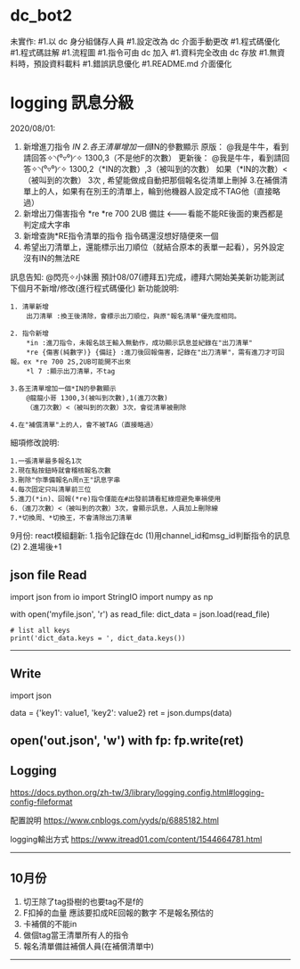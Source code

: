 # dc_bot2

未實作:
#1.以 dc 身分組儲存人員
#1.設定改為 dc 介面手動更改
#1.程式碼優化
#1.程式碼註解
#1.流程圖
#1.指令可由 dc 加入
#1.資料完全改由 dc 存放
#1.無資料時，預設資料載料
#1.錯誤訊息優化
#1.README.md 介面優化
# logging 訊息分級

2020/08/01:
1. 新增進刀指令 *IN
2.各王清單增加一個*IN的參數顯示
原版：
@我是牛牛，看到請回答✧◝(⁰▿⁰)◜✧  1300,3（不是他F的次數）
更新後：
@我是牛牛，看到請回答✧◝(⁰▿⁰)◜✧ 1300,2（*IN的次數）,3（被叫到的次數）
如果（*IN的次數）<（被叫到的次數） 3次 , 希望能做成自動把那個報名從清單上刪掉
3.在補償清單上的人，如果有在別王的清單上，輪到他機器人設定成不TAG他（直接略過）
4. 新增出刀傷害指令 *re
*re 700 2UB 備註 <---看能不能RE後面的東西都是判定成大字串
5. 新增查詢*RE指令清單的指令 指令碼還沒想好隨便來一個
6. 希望出刀清單上，還能標示出刀順位（就結合原本的表單一起看），另外設定沒有IN的無法RE

訊息告知:
@閃亮✧小妹團 預計08/07(禮拜五)完成，禮拜六開始美美新功能測試
下個月不新增/修改(進行程式碼優化)
新功能說明:
```
1. 清單新增 
    出刀清單 :換王後清除，會標示出刀順位，與原"報名清單"優先度相同。
```
```
2. 指令新增
    *in :進刀指令，未報名該王輸入無動作，成功顯示訊息並紀錄在"出刀清單"
    *re {傷害(純數字)} {備註} :進刀後回報傷害，記錄在"出刀清單"，需有進刀才可回報。ex *re 700 2S,2UB可能開不出來
    *l 7 :顯示出刀清單，不tag
```
```
3.各王清單增加一個*IN的參數顯示
    @龍龍小哥 1300,3(被叫到次數),1(進刀次數)
    （進刀次數）<（被叫到的次數）3次，會從清單被刪除
```
```
4.在"補償清單"上的人，會不被TAG（直接略過）
```

細項修改說明:
```
1.一張清單最多報名1次
2.現在點按鈕時就會稽核報名次數
3.刪除"你準備報名n周n王"訊息字串
4.每次固定只叫清單前三位
5.進刀(*in)、回報(*re)指令僅能在#出發前請看紅綠燈避免車禍使用
6.（進刀次數）<（被叫到的次數）3次，會顯示訊息，人員加上刪除線
7.*切換周、*切換王，不會清除出刀清單
```

9月份:
react模組翻新:
1.指令記錄在dc
    (1)用channel_id和msg_id判斷指令的訊息
    (2)
2.進場後+1

json file
Read
---------------------------------------------------
import json
from io import StringIO
import numpy as np

with open('myfile.json', 'r') as read_file:
    dict_data = json.load(read_file)
   
    # list all keys
    print('dict_data.keys = ', dict_data.keys())
---------------------------------------------------


Write
---------------------------------------------------
import json

data = {'key1': value1, 'key2': value2}
ret = json.dumps(data)

open('out.json', 'w') with fp:
    fp.write(ret)
---------------------------------------------------


Logging
---------------------------------------------------
https://docs.python.org/zh-tw/3/library/logging.config.html#logging-config-fileformat

配置說明
https://www.cnblogs.com/yyds/p/6885182.html

logging輸出方式
https://www.itread01.com/content/1544664781.html

---------------------------------------------------

10月份
---------------------------------------------------
1. 切王除了tag掛樹的也要tag不是f的
2. F扣掉的血量 應該要扣成RE回報的數字 不是報名預估的
3. 卡補償的不能in
4. 做個tag當王清單所有人的指令
5. 報名清單備註補償人員(在補償清單中)
---------------------------------------------------